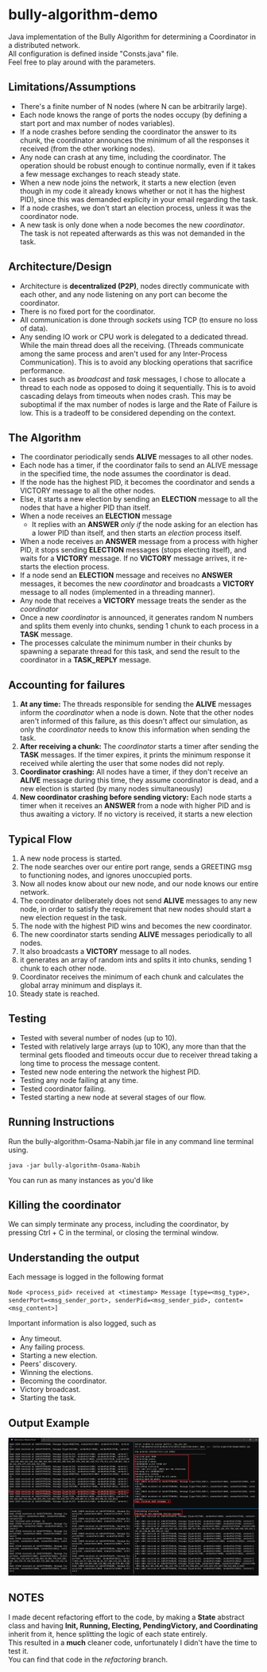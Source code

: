 # bully-algorithm-demo
Java implementation of the Bully Algorithm for determining a Coordinator in a distributed network. <br>
All configuration is defined inside "Consts.java" file. <br>
Feel free to play around with the parameters.

## Limitations/Assumptions
- There's a finite number of N nodes (where N can be arbitrarily large).
- Each node knows the range of ports the nodes occupy (by defining a start port and max number of nodes variables).
- If a node crashes before sending the coordinator the answer to its chunk, the coordinator announces the minimum of all the responses it received (from the other working nodes).
- Any node can crash at any time, including the coordinator. The operation should be robust enough to continue normally, even if it takes a few message exchanges to reach steady state.
- When a new node joins the network, it starts a new election (even though in my code it already knows whether or not it has the highest PID), since this was demanded explicity in your email regarding the task.
- If a node crashes, we don't start an election process, unless it was the coordinator node.
- A new task is only done when a node becomes the new _coordinator_. The task is not repeated afterwards as this was not demanded in the task.
## Architecture/Design
- Architecture is <b>decentralized (P2P)</b>, nodes directly communicate with each other, and any node listening on any port can become the coordinator.
- There is no fixed port for the coordinator.
- All communication is done through _sockets_ using TCP (to ensure no loss of data).
- Any sending IO work or CPU work is delegated to a dedicated thread. While the main thread does all the receiving. (Threads communicate among the same process and aren't used for any Inter-Process Communication). This is to avoid any blocking operations that sacrifice performance.
- In cases such as _broadcast_ and _task_ messages, I chose to allocate a thread to each node as opposed to doing it sequentially. This is to avoid cascading delays from timeouts when nodes crash. This may be suboptimal if the max number of nodes is large and the Rate of Failure is low. This is a tradeoff to be considered depending on the context.

## The Algorithm
- The coordinator periodically sends <b>ALIVE</b> messages to all other nodes.
- Each node has a timer, if the coordinator fails to send an ALIVE message in the specified time, the node assumes the coordinator is dead.
- If the node has the highest PID, it becomes the coordinator and sends a  VICTORY message to all the other nodes.
- Else, it starts a new election by sending an <b>ELECTION</b> message to all the nodes that have a higher PID than itself.
- When a node receives an <b>ELECTION</b> message
    - It replies with an <b>ANSWER</b> _only if_ the node asking for an election has a lower PID than itself, and then starts an _election_ process itself.
- When a node receives an <b>ANSWER</b> message from a process with higher PID, it stops sending <b>ELECTION</b> messages (stops electing itself), and waits for a <b>VICTORY</b> message. If no <b>VICTORY</b> message arrives, it re-starts the election process.
- If a node send an <b>ELECTION</b> message and receives no <b>ANSWER</b> messages, it becomes the new _coordinator_ and broadcasts a <b>VICTORY</b> message to all nodes (implemented in a threading manner).
- Any node that receives a <b>VICTORY</b> message treats the sender as the _coordinator_
- Once a new _coordinator_ is announced, it generates random N numbers and splits them evenly into chunks, sending 1 chunk to each process in a <b>TASK</b> message.
- The processes calculate the minimum number in their chunks by spawning a separate thread for this task, and send the result to the coordinator in a <b>TASK_REPLY</b> message.

## Accounting for failures
<ol>
    <li><b>At any time:</b> The threads responsible for sending the <b>ALIVE</b> messages inform the <em>coordinator</em> when a node is down. Note that the other nodes aren't informed of this failure, as this doesn't affect our simulation, as only the <em>coordinator</em> needs to know this information when sending the task.</li>
    <li><b>After receiving a chunk:</b> The <em>coordinator</em> starts a timer after sending the <b>TASK</b> messages. If the timer expires, it prints the minimum response it received while alerting the user that some nodes did not reply.</li>
    <li><b>Coordinator crashing:</b> All nodes have a timer, if they don't receive an <b>ALIVE</b> message during this time, they assume coordinator is dead, and a new election is started (by many nodes simultaneously)</li>
    <li><b>New coordinator crashing before sending victory:</b> Each node starts a timer when it receives an <b>ANSWER</b> from a node with higher PID and is thus awaiting a victory. If no victory is received, it starts a new election</li>
</ol>

## Typical Flow
<ol>
    <li> A new node process is started. </li>
    <li> The node searches over our entire port range, sends a GREETING msg to functioning nodes, and ignores unoccupied ports. </li>
    <li> Now all nodes know about our new node, and our node knows our entire network. </li>
    <li> The coordinator deliberately does not send <b>ALIVE</b> messages to any new node, in order to satisfy the requirement that new nodes should start a new election request in the task. </li>
    <li> The node with the highest PID wins and becomes the new coordinator. </li>
    <li> The new coordinator starts sending <b>ALIVE</b> messages periodically to all nodes. </li>
    <li> It also broadcasts a <b>VICTORY</b> message to all nodes. </li>
    <li> it generates an array of random ints and splits it into chunks, sending 1 chunk to each other node. </li>
    <li> Coordinator receives the minimum of each chunk and calculates the global array minimum and displays it. </li>
    <li> Steady state is reached. </li>
</ol>

## Testing
- Tested with several number of nodes (up to 10).
- Tested with relatively large arrays (up to 10K), any more than that the terminal gets flooded and timeouts occur due to receiver thread taking a long time to process the message content.
- Tested new node entering the network the highest PID.
- Testing any node failing at any time.
- Tested coordinator failing.
- Tested starting a new node at several stages of our flow.

## Running Instructions
Run the bully-algorithm-Osama-Nabih.jar file in any command line terminal using. <br>
```
java -jar bully-algorithm-Osama-Nabih 
```
You can run as many instances as you'd like

## Killing the coordinator
We can simply terminate any process, including the coordinator, by pressing Ctrl + C in the terminal, or closing the terminal window.

## Understanding the output
Each message is logged in the following format
```
Node <process_pid> received at <timestamp> Message [type=<msg_type>, senderPort=<msg_sender_port>, senderPid=<msg_sender_pid>, content=<msg_content>]
```
Important information is also logged, such as
- Any timeout.
- Any failing process.
- Starting a new election.
- Peers' discovery.
- Winning the elections.
- Becoming the coordinator.
- Victory broadcast.
- Starting the task.

## Output Example
![image info](./pictures/Example.png)

## NOTES
I made decent refactoring effort to the code, by making a <b>State</b> abstract class and having <b>Init, Running, Electing, PendingVictory, and Coordinating</b> inherit from it, hence splitting the logic of each state entirely. <br>
This resulted in a <b>much</b> cleaner code, unfortunately I didn't have the time to test it.<br>
You can find that code in the _refactoring_ branch.